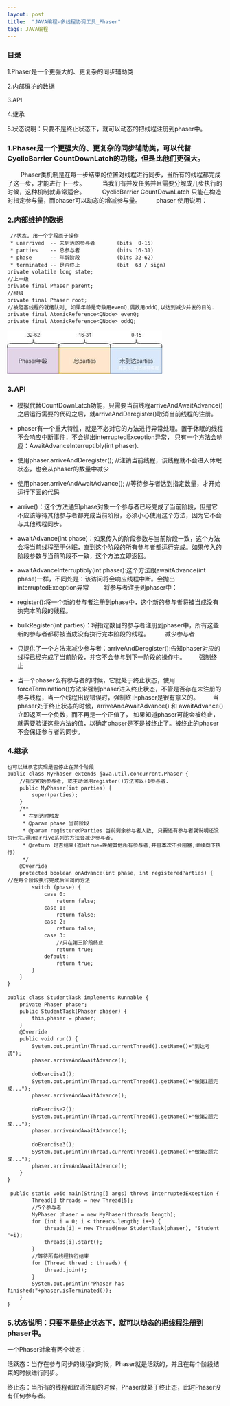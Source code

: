 ```yaml
---
layout: post
title:  "JAVA编程-多线程协调工具_Phaser"
tags: JAVA编程
---
```


###  目录
    
   1.Phaser是一个更强大的、更复杂的同步辅助类
    
   2.内部维护的数据
   
   3.API
    
   4.继承
    
   5.状态说明：只要不是终止状态下，就可以动态的把线程注册到phaser中。


### 1.Phaser是一个更强大的、更复杂的同步辅助类，可以代替CyclicBarrier CountDownLatch的功能，但是比他们更强大。 
        
Phaser类机制是在每一步结束的位置对线程进行同步，当所有的线程都完成了这一步，才能进行下一步。 
        当我们有并发任务并且需要分解成几步执行的时候，这种机制就非常适合。 
        CyclicBarrier CountDownLatch 只能在构造时指定参与量，而phaser可以动态的增减参与量。
        phaser 使用说明：


### 2.内部维护的数据

     //状态, 用一个字段原子操作
     * unarrived  -- 未到达的参与者       (bits  0-15)
     * parties    -- 总参与者            (bits 16-31)
     * phase      -- 年龄阶段            (bits 32-62)
     * terminated -- 是否终止            (bit  63 / sign)
    private volatile long state;
    //上一级
    private final Phaser parent;
    //根级
    private final Phaser root;
    //被阻塞线程的就绪队列, 如果年龄是奇数用evenQ,偶数用oddQ,以达到减少并发的目的.
    private final AtomicReference<QNode> evenQ;
    private final AtomicReference<QNode> oddQ;
    
![phasestatelong.jpg](/images/postimg/phasestatelong.jpg)

### 3.API

- 模拟代替CountDownLatch功能，只需要当前线程arriveAndAwaitAdvance()之后运行需要的代码之后，就arriveAndDeregister()取消当前线程的注册。
- phaser有一个重大特性，就是不必对它的方法进行异常处理。置于休眠的线程不会响应中断事件，不会抛出interruptedException异常， 只有一个方法会响应：AwaitAdvanceInterruptibly(int phaser).

- 使用phaser.arriveAndDeregister(); //注销当前线程，该线程就不会进入休眠状态，也会从phaser的数量中减少
- 使用phaser.arriveAndAwaitAdvance(); //等待参与者达到指定数量，才开始运行下面的代码

- arrive()：这个方法通知phase对象一个参与者已经完成了当前阶段，但是它不应该等待其他参与者都完成当前阶段，必须小心使用这个方法，因为它不会与其他线程同步。
- awaitAdvance(int phase)：如果传入的阶段参数与当前阶段一致，这个方法会将当前线程至于休眠，直到这个阶段的所有参与者都运行完成。如果传入的阶段参数与当前阶段不一致，这个方法立即返回。
- awaitAdvanceInterruptibly(int phaser):这个方法跟awaitAdvance(int phase)一样，不同处是：该访问将会响应线程中断。会抛出interruptedException异常
        将参与者注册到phaser中：

- register():将一个新的参与者注册到phase中，这个新的参与者将被当成没有执完本阶段的线程。
- bulkRegister(int parties)：将指定数目的参与者注册到phaser中，所有这些新的参与者都将被当成没有执行完本阶段的线程。
        减少参与者 

- 只提供了一个方法来减少参与者：arriveAndDeregister():告知phaser对应的线程已经完成了当前阶段，并它不会参与到下一阶段的操作中。
       强制终止 
- 当一个phaser么有参与者的时候，它就处于终止状态，使用forceTermination()方法来强制phaser进入终止状态，不管是否存在未注册的参与线程，当一个线程出现错误时，强制终止phaser是很有意义的。
       当phaser处于终止状态的时候，arriveAndAwaitAdvance() 和 awaitAdvance() 立即返回一个负数，而不再是一个正值了，
如果知道phaser可能会被终止，就需要验证这些方法的值，以确定phaser是不是被终止了。被终止的phaser不会保证参与者的同步。


### 4.继承

    也可以继承它实现是否停止在某个阶段
    public class MyPhaser extends java.util.concurrent.Phaser {
        //指定初始参与者, 或主动调用register()方法可以+1参与者.
        public MyPhaser(int parties) {
            super(parties);
        }
        /**
         * 在到达时触发
         * @param phase 当前阶段
         * @param registeredParties 当前剩余参与者人数, 只要还有参与者就说明还没执行完.调用arrive系列的方法会减少参与者.
         * @return 是否结束(返回true=唤醒其他所有参与者,并且本次不会阻塞,继续向下执行)
         */
        @Override
        protected boolean onAdvance(int phase, int registeredParties) {    //在每个阶段执行完成后回调的方法
            switch (phase) {
                case 0:
                    return false;
                case 1:
                    return false;
                case 2:
                    return false;
                case 3:
                    //只在第三阶段终止
                    return true;
                default:
                    return true;
            }
        }
    }
    
    public class StudentTask implements Runnable {
        private Phaser phaser;
        public StudentTask(Phaser phaser) {
            this.phaser = phaser;
        }
        @Override
        public void run() {
            System.out.println(Thread.currentThread().getName()+"到达考试");
            phaser.arriveAndAwaitAdvance();
    
            doExercise1();
            System.out.println(Thread.currentThread().getName()+"做第1题完成...");
            phaser.arriveAndAwaitAdvance();
    
            doExercise2();
            System.out.println(Thread.currentThread().getName()+"做第2题完成...");
            phaser.arriveAndAwaitAdvance();
            
            doExercise3();
            System.out.println(Thread.currentThread().getName()+"做第3题完成...");
            phaser.arriveAndAwaitAdvance();
        }
    }
    
     public static void main(String[] args) throws InterruptedException {
            Thread[] threads = new Thread[5];
            //5个参与者
            MyPhaser phaser = new MyPhaser(threads.length);
            for (int i = 0; i < threads.length; i++) {
                threads[i] = new Thread(new StudentTask(phaser), "Student "+i);
                threads[i].start();
            }
            //等待所有线程执行结束
            for (Thread thread : threads) {
                thread.join();
            }
            System.out.println("Phaser has finished:"+phaser.isTerminated());
        }
    }
    
### 5.状态说明：只要不是终止状态下，就可以动态的把线程注册到phaser中。

一个Phaser对象有两个状态：

活跃态：当存在参与同步的线程的时候，Phaser就是活跃的，并且在每个阶段结束的时候进行同步。

终止态：当所有的线程都取消注册的时候，Phaser就处于终止态，此时Phaser没有任何参与者。

